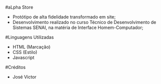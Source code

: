 #aLpha Store
- Protótipo de alta fidelidade transformado em site;
- Desenvolvimento realizado no curso Técnico de Desenvolvimento de Sistemas SENAI, na matéria de Interface Homem-Computador;

#Linguagens Utilizadas
- HTML (Marcação)
- CSS (Estilo)
- Javascript

#Créditos
- José Victor
